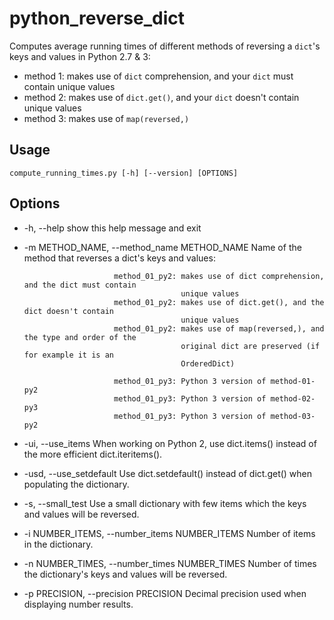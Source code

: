 # python_reverse_dict
Computes average running times of different methods of reversing a `dict`'s keys and values in Python 2.7 &amp; 3:
* method 1: makes use of `dict` comprehension, and your `dict` must contain unique values
* method 2: makes use of `dict.get()`, and your `dict` doesn't contain unique values
* method 3: makes use of `map(reversed,)`

## Usage
`compute_running_times.py [-h] [--version] [OPTIONS]`

## Options
* -h, --help
  show this help message and exit

* -m METHOD_NAME, --method_name METHOD_NAME
                          Name of the method that reverses a dict's keys and values:

                          method_01_py2: makes use of dict comprehension, and the dict must contain
                                         unique values
                          method_01_py2: makes use of dict.get(), and the dict doesn't contain
                                         unique values
                          method_01_py2: makes use of map(reversed,), and the type and order of the
                                         original dict are preserved (if for example it is an
                                         OrderedDict)

                          method_01_py3: Python 3 version of method-01-py2
                          method_01_py3: Python 3 version of method-02-py3
                          method_01_py3: Python 3 version of method-03-py2

* -ui, --use_items          When working on Python 2, use dict.items() instead of the more efficient
                          dict.iteritems().

* -usd, --use_setdefault
                          Use dict.setdefault() instead of dict.get() when populating the dictionary.

* -s, --small_test          Use a small dictionary with few items which the keys and values will be
                          reversed.

* -i NUMBER_ITEMS, --number_items NUMBER_ITEMS
                          Number of items in the dictionary.

* -n NUMBER_TIMES, --number_times NUMBER_TIMES
                          Number of times the dictionary's keys and values will be reversed.

* -p PRECISION, --precision PRECISION
                          Decimal precision used when displaying number results.

